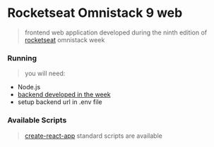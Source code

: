 # Rocketseat Omnistack 9 **web**
> frontend web application developed during the ninth edition of [rocketseat](//rocketseat.com.br) omnistack week

### Running

> you will need: 
- Node.js
- [backend developed in the week](//github.com/wesauis/rocketseat-omnistack-9-backend)
- setup backend url in .env file
    
### Available Scripts
> [create-react-app](https://github.com/facebook/create-react-app) standard scripts are available
